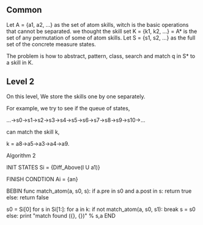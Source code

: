 Common
------

Let A = {a1, a2, ...} as the set of atom skills, witch is the basic operations that cannot be separated. we thought the skill set K = {k1, k2, ...} = A* is the set of any permutation of some of atom skills. Let S = {s1, s2, ...} as the full set of the concrete measure states.

The problem is how to abstract, pattern, class, search and match q in S* to a skill in K.

Level 2
-------

On this level, We store the skills one by one separately.

For example, we try to see if the queue of states,

...->s0->s1->s2->s3->s4->s5->s6->s7->s8->s9->s10->...

can match the skill k,

k = a8->a5->a3->a4->a9.

Algorithm 2

INIT STATES
  Si = {Diff_Above(I U a1)}

FINISH CONDTION
  Ai = {an}

BEBIN
func match_atom(a, s0, s):
    if a.pre in s0 and a.post in s:
        return true
    else:
        return false


s0 = Si[0]
for s in Si[1:]:
    for a in k:
        if not match_atom(a, s0, s1):
            break
        s = s0
    else:
        print "match found ({}, {})" % s,a
END
